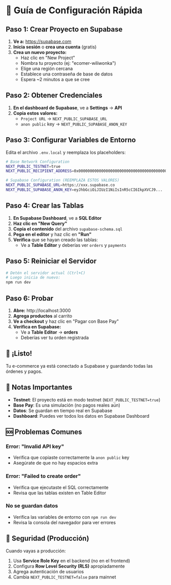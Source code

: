 # 🚀 Guía de Configuración Rápida

## Paso 1: Crear Proyecto en Supabase

1. **Ve a:** https://supabase.com
2. **Inicia sesión** o **crea una cuenta** (gratis)
3. **Crea un nuevo proyecto:**
   - Haz clic en "New Project"
   - Nombra tu proyecto (ej: "ecomer-wiliwonka")
   - Elige una región cercana
   - Establece una contraseña de base de datos
   - Espera ~2 minutos a que se cree

## Paso 2: Obtener Credenciales

1. **En el dashboard de Supabase**, ve a **Settings** → **API**
2. **Copia estos valores:**
   - `Project URL` → `NEXT_PUBLIC_SUPABASE_URL`
   - `anon public` key → `NEXT_PUBLIC_SUPABASE_ANON_KEY`

## Paso 3: Configurar Variables de Entorno

Edita el archivo `.env.local` y reemplaza los placeholders:

```bash
# Base Network Configuration
NEXT_PUBLIC_TESTNET=true
NEXT_PUBLIC_RECIPIENT_ADDRESS=0x0000000000000000000000000000000000000000

# Supabase Configuration (REEMPLAZA ESTOS VALORES)
NEXT_PUBLIC_SUPABASE_URL=https://xxx.supabase.co
NEXT_PUBLIC_SUPABASE_ANON_KEY=eyJhbGciOiJIUzI1NiIsInR5cCI6IkpXVCJ9...
```

## Paso 4: Crear las Tablas

1. **En Supabase Dashboard**, ve a **SQL Editor**
2. **Haz clic en "New Query"**
3. **Copia el contenido** del archivo `supabase-schema.sql`
4. **Pega en el editor** y haz clic en **"Run"**
5. **Verifica** que se hayan creado las tablas:
   - Ve a **Table Editor** y deberías ver `orders` y `payments`

## Paso 5: Reiniciar el Servidor

```bash
# Detén el servidor actual (Ctrl+C)
# Luego inicia de nuevo:
npm run dev
```

## Paso 6: Probar

1. **Abre:** http://localhost:3000
2. **Agrega productos** al carrito
3. **Ve a checkout** y haz clic en "Pagar con Base Pay"
4. **Verifica en Supabase:**
   - Ve a **Table Editor** → **orders**
   - Deberías ver tu orden registrada

## 🎉 ¡Listo!

Tu e-commerce ya está conectado a Supabase y guardando todas las órdenes y pagos.

## 📝 Notas Importantes

- **Testnet**: El proyecto está en modo testnet (`NEXT_PUBLIC_TESTNET=true`)
- **Base Pay**: Es una simulación (no pagos reales aún)
- **Datos**: Se guardan en tiempo real en Supabase
- **Dashboard**: Puedes ver todos los datos en Supabase Dashboard

## 🆘 Problemas Comunes

### Error: "Invalid API key"
- Verifica que copiaste correctamente la `anon public` key
- Asegúrate de que no hay espacios extra

### Error: "Failed to create order"
- Verifica que ejecutaste el SQL correctamente
- Revisa que las tablas existen en Table Editor

### No se guardan datos
- Verifica las variables de entorno con `npm run dev`
- Revisa la consola del navegador para ver errores

## 🔐 Seguridad (Producción)

Cuando vayas a producción:
1. Usa **Service Role Key** en el backend (no en el frontend)
2. Configura **Row Level Security (RLS)** apropiadamente
3. Agrega autenticación de usuarios
4. Cambia `NEXT_PUBLIC_TESTNET=false` para mainnet
